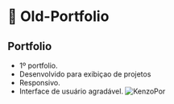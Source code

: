 # :duck: Old-Portfolio

##  Portfolio 
- 1º portfolio.
- Desenvolvido para exibiçao de projetos
- Responsivo.
- Interface de usuário agradável.
![KenzoPor](https://user-images.githubusercontent.com/83035443/214398597-87a180d7-6f04-42e0-a2b3-23a4c18e8550.png)
